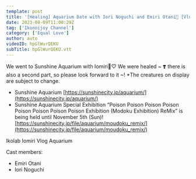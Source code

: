 ```yaml
---
template: post
title: '[Healing] Aquarium Date with Iori Noguchi and Emiri Otani🐠 [Vlog]'
date: 2023-08-09T11:00:29Z
tag: ['Ikonoijoy Channel']
category: ['Equal Love']
author: auto 
videoID: hpGlWurQEKU
subTitle: hpGlWurQEKU.vtt
---
```

We went to Sunshine Aquarium with Iomiri🐬♡ We were healed ~ ❣️ there is also a second part, so please look forward to it ~! *The creatures on display are subject to change.
 

- Sunshine Aquarium [https://sunshinecity.jp/aquarium/](https://sunshinecity.jp/aquarium/)
- Sunshine Aquarium Special Exhibition “Poison Poison Poison Poison Poison Poison Poison Poison Exhibition (Modoku Exhibition) ReMix” is being held until November 5th (Sun)! [https://sunshinecity.jp/file/aquarium/moudoku_remix/](https://sunshinecity.jp/file/aquarium/moudoku_remix/)

Ikolab Iomiri Vlog Aquarium


Cast members:

- Emiri Otani
- Iori Noguchi
